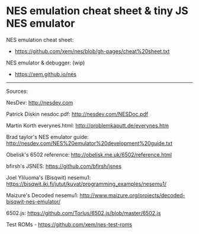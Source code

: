 NES emulation cheat sheet & tiny JS NES emulator
===

NES emulation cheat sheet:
- https://github.com/xem/nes/blob/gh-pages/cheat%20sheet.txt

<!--
NES ROM disassembler:
- commented: https://github.com/xem/nes/blob/gh-pages/disassembler/disassembler.html
- demo: https://xem.github.io/nes/disassembler/disassembler.html
- 1kb zip: https://github.com/xem/nes/blob/gh-pages/disassembler/1k.zip
-->

NES emulator & debugger: (wip)
- https://xem.github.io/nes

---

Sources:

NesDev: http://nesdev.com

Patrick Diskin nesdoc.pdf: http://nesdev.com/NESDoc.pdf

Martin Korth everynes.html: http://problemkaputt.de/everynes.htm

Brad taylor's NES emulator guide: http://nesdev.com/NES%20emulator%20development%20guide.txt

Obelisk's 6502 reference: http://obelisk.me.uk/6502/reference.html

bfirsh's JSNES: https://github.com/bfirsh/jsnes

Joel Yliluoma's (Bisqwit) nesemu1: https://bisqwit.iki.fi/jutut/kuvat/programming_examples/nesemu1/

Maizure's Decoded nesemu1: http://www.maizure.org/projects/decoded-bisqwit-nes-emulator/

6502.js: https://github.com/Torlus/6502.js/blob/master/6502.js

Test ROMs - https://github.com/xem/nes-test-roms